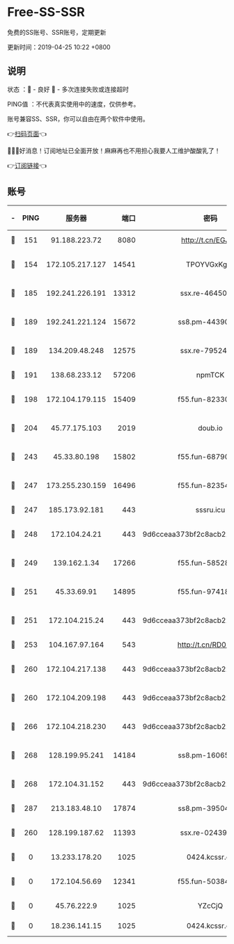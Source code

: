 # Free-SS-SSR

免费的SS账号、SSR账号，定期更新

更新时间：2019-04-25 10:22 +0800

## 说明

状态     ：🙂 - 良好 🙁 - 多次连接失败或连接超时

PING值   ：不代表真实使用中的速度，仅供参考。

账号兼容SS、SSR，你可以自由在两个软件中使用。

👉[扫码页面](https://liesauer.github.io/Free-SS-SSR/)👈

🎉🎉🎉好消息！订阅地址已全面开放！麻麻再也不用担心我要人工维护酸酸乳了！

👉[订阅链接](https://www.liesauer.net/yogurt/subscribe?ACCESS_TOKEN=DAYxR3mMaZAsaqUb)👈

## 账号

|-|PING|服务器|端口|密码|加密方式|区域|
|:----:|:----:|:-----:|-----:|:----:|:----:|:----:|
|🙂|151|91.188.223.72|8080|http://t.cn/EGJIyrl|rc4-md5|RU|
|🙂|154|172.105.217.127|14541|TPOYVGxKglpi|aes-256-cfb|JP|
|🙂|185|192.241.226.191|13312|ssx.re-46450948|aes-256-cfb|US|
|🙂|189|192.241.221.124|15672|ss8.pm-44390162|aes-256-cfb|US|
|🙂|189|134.209.48.248|12575|ssx.re-79524641|aes-256-cfb|US|
|🙂|191|138.68.233.12|57206|npmTCK|rc4-md5|US|
|🙂|198|172.104.179.115|15409|f55.fun-82330634|aes-256-cfb|SG|
|🙂|204|45.77.175.103|2019|doub.io|aes-128-ctr|SG|
|🙂|243|45.33.80.198|15802|f55.fun-68790525|aes-256-cfb|US|
|🙂|247|173.255.230.159|16496|f55.fun-82354244|aes-256-cfb|US|
|🙂|247|185.173.92.181|443|sssru.icu|rc4-md5|RU|
|🙂|248|172.104.24.21|443|9d6cceaa373bf2c8acb22e60b6a58be6|aes-256-cfb|US|
|🙂|249|139.162.1.34|17266|f55.fun-58528369|aes-256-cfb|SG|
|🙂|251|45.33.69.91|14895|f55.fun-97418867|aes-256-cfb|US|
|🙂|251|172.104.215.24|443|9d6cceaa373bf2c8acb22e60b6a58be6|aes-256-cfb|US|
|🙂|253|104.167.97.164|543|http://t.cn/RD0D7sx|rc4-md5|CA|
|🙂|260|172.104.217.138|443|9d6cceaa373bf2c8acb22e60b6a58be6|aes-256-cfb|US|
|🙂|260|172.104.209.198|443|9d6cceaa373bf2c8acb22e60b6a58be6|aes-256-cfb|US|
|🙂|266|172.104.218.230|443|9d6cceaa373bf2c8acb22e60b6a58be6|aes-256-cfb|US|
|🙂|268|128.199.95.241|14184|ss8.pm-16065524|aes-256-cfb|SG|
|🙂|268|172.104.31.152|443|9d6cceaa373bf2c8acb22e60b6a58be6|aes-256-cfb|US|
|🙂|287|213.183.48.10|17874|ss8.pm-39504248|rc4-md5|RU|
|🙂|260|128.199.187.62|11393|ssx.re-02439962|aes-256-cfb|SG|
|🙁|0|13.233.178.20|1025|0424.kcssr.cc|rc4-md5|IN|
|🙁|0|172.104.56.69|12341|f55.fun-50384070|aes-256-cfb|SG|
|🙁|0|45.76.222.9|1025|YZcCjQ|rc4-md5|JP|
|🙁|0|18.236.141.15|1025|0424.kcssr.cc|rc4-md5|US|
